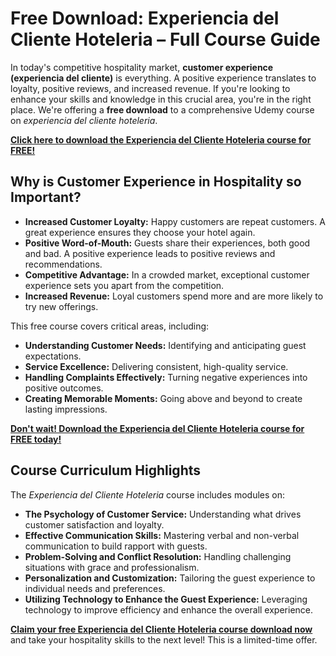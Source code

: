 # Free Download: Experiencia del Cliente Hoteleria – Full Course Guide

In today's competitive hospitality market, **customer experience (experiencia del cliente)** is everything. A positive experience translates to loyalty, positive reviews, and increased revenue. If you're looking to enhance your skills and knowledge in this crucial area, you're in the right place. We're offering a **free download** to a comprehensive Udemy course on *experiencia del cliente hoteleria*.

[**Click here to download the Experiencia del Cliente Hoteleria course for FREE!**](https://udemywork.com/experiencia-del-cliente-hoteleria)

## Why is Customer Experience in Hospitality so Important?

*   **Increased Customer Loyalty:** Happy customers are repeat customers. A great experience ensures they choose your hotel again.
*   **Positive Word-of-Mouth:** Guests share their experiences, both good and bad. A positive experience leads to positive reviews and recommendations.
*   **Competitive Advantage:** In a crowded market, exceptional customer experience sets you apart from the competition.
*   **Increased Revenue:** Loyal customers spend more and are more likely to try new offerings.

This free course covers critical areas, including:

*   **Understanding Customer Needs:** Identifying and anticipating guest expectations.
*   **Service Excellence:** Delivering consistent, high-quality service.
*   **Handling Complaints Effectively:** Turning negative experiences into positive outcomes.
*   **Creating Memorable Moments:** Going above and beyond to create lasting impressions.

[**Don't wait! Download the Experiencia del Cliente Hoteleria course for FREE today!**](https://udemywork.com/experiencia-del-cliente-hoteleria)

## Course Curriculum Highlights

The *Experiencia del Cliente Hoteleria* course includes modules on:

*   **The Psychology of Customer Service:** Understanding what drives customer satisfaction and loyalty.
*   **Effective Communication Skills:** Mastering verbal and non-verbal communication to build rapport with guests.
*   **Problem-Solving and Conflict Resolution:** Handling challenging situations with grace and professionalism.
*   **Personalization and Customization:** Tailoring the guest experience to individual needs and preferences.
*   **Utilizing Technology to Enhance the Guest Experience:** Leveraging technology to improve efficiency and enhance the overall experience.

**[Claim your free Experiencia del Cliente Hoteleria course download now](https://udemywork.com/experiencia-del-cliente-hoteleria)** and take your hospitality skills to the next level! This is a limited-time offer.
